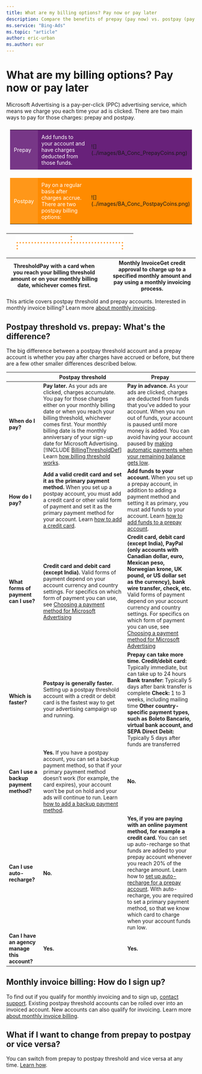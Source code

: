 ```yaml
---
title: What are my billing options? Pay now or pay later
description: Compare the benefits of prepay (pay now) vs. postpay (pay later), and learn how to change your billing options and sign up for invoiced billing.
ms.service: "Bing-Ads"
ms.topic: "article"
author: eric-urban
ms.author: eur
---
```


# What are my billing options? Pay now or pay later

Microsoft Advertising is a pay-per-click (PPC) advertising service, which means we charge you each time your ad is clicked. There are two main ways to pay for those charges: prepay and postpay.

 
<table type="type2" style="border:0;padding:10px">
  <tr>
    <td style="width:54px;padding:10px; background-color:#773787; color:white">
        Prepay
      </td>
    <td style="width:351px;background-color:#68217a; color:white; padding:10px">Add funds to your account and have charges deducted from those funds.</td>
    <td style="width:75px;align:right;valign:bottom;background-color:#68217a; padding-right:5px">
        ![](../images/BA_Conc_PrepayCoins.png)
      </td>
  </tr>
  <tr>
    <td colspan="3">
        &nbsp;
      </td>
  </tr>
  <tr>
    <td style="width:54px;padding:10px; background-color:#ff9719; color:white;">
        Postpay
      </td>
    <td style="width:351px;background-color:#ff8b00; color:white; padding:10px">Pay on a regular basis after charges accrue.  There are two postpay billing options:</td>
    <td style="width:75px;align:right;valign:bottom;background-color:#ff8b00; padding-right:5px">
        ![](../images/BA_Conc_PostpayCoins.png)
      </td>
  </tr>
</table>

|&nbsp;|![](../images/BA_Conc_PrePayPostPayDottedLines.png)|&nbsp;|
|---|---|---|

|**Threshold**Pay with a card when you reach your billing threshold amount or on your monthly billing date,         whichever comes first.|&nbsp;|**Monthly Invoice**Get credit approval to charge up to a specified monthly amount and pay using a monthly invoicing process.|
|---|---|---|

 
This article covers postpay threshold and prepay accounts. Interested in monthly invoice billing? Learn more [about monthly invoicing](./hlp_BA_CONC_MonthlyInvoiceBilling.md).

## Postpay threshold vs. prepay: What's the difference?

The big difference between a postpay threshold account and a prepay account is whether you pay after charges have accrued or before, but there are a few other smaller         differences described below.

||Postpay threshold|Prepay|
|---|---|---|
|**When do I pay?**|**Pay later.**                              As your ads are clicked, charges accumulate. You pay for those charges either on your monthly billing date or when you reach your billing              threshold, whichever comes first. Your monthly billing date is the monthly anniversary of your sign-up date for Microsoft Advertising. [!INCLUDE [BillingThresholdDef](./includes/BillingThresholdDef.md)] Learn [how billing threshold works](./hlp_BA_CONC_BillingThreshold.md).|**Pay in advance.**                              As your ads are clicked, charges are deducted from funds that you’ve added to your account. When you run out of funds, your account is paused until more money is added. You can avoid having your account paused by [making automatic payments when your remaining balance gets low](./hlp_BA_PROC_AutoRecharge.md).|
|**How do I pay?**|**Add a valid credit card and set it as the primary payment method.**                              When you set up a postpay account, you must add a credit card or other valid form of payment and set it as the primary payment method               for your account. Learn [how to add a credit card](./hlp_BA_PROC_AddBilling.md).|**Add funds to your account.**                              When you set up a prepay account, in addition to adding a payment method and setting it as primary, you must add funds to your account.              Learn [how to add funds to a prepay account](./hlp_BA_PROC_AddFunds.md).|
|**What forms of payment can I use?**|**Credit card and debit card (except India).**                              Valid forms of payment depend on your account currency and country settings. For specifics on which form of payment you can use, see               [Choosing a payment method for Microsoft Advertising](./hlp_BA_CONC_PaymentMethodsV2.md)|**Credit card, debit card (except India), PayPal (only accounts with Canadian dollar, euro, Mexican peso, Norwegian krone, UK pound, or US dollar set as the currency), bank wire transfer, check, etc.**                              Valid forms of payment depend on your account currency and country settings. For specifics on which form of payment you can use,               see [Choosing a payment method for Microsoft Advertising](./hlp_BA_CONC_PaymentMethodsV2.md)|
|**Which is faster?**|**Postpay is generally faster.**                              Setting up a postpay threshold account with a credit or debit card is the fastest way to get your advertising campaign up and running.|**Prepay can take more time.**                              **Credit/debit card:** Typically immediate, but can take up to 24 hours **Bank transfer:** Typically 5 days after bank transfer is complete **Check:** 1 to 3 weeks, including mailing time **Other country-specific payment types, such as Boleto Bancario, virtual bank account, and SEPA Direct Debit:** Typically 5 days after funds are transferred|
|**Can I use a backup payment method?**|**Yes.**                              If you have a postpay account, you can set a backup payment method, so that if your primary payment method doesn’t work (for example, the card expires), your account won’t be put on hold and your ads will continue to run.              Learn  [how to add a backup payment method](./hlp_BA_PROC_AddBackupPM.md).|**No.**                |
|**Can I use auto-recharge?**|**No.**                |**Yes, if you are paying with an online payment method, for example a credit card.**                              You can set up auto-recharge so that funds are added to your prepay account whenever you reach 20% of the recharge amount.              Learn how to [set up auto-recharge for a prepay account](./hlp_BA_PROC_AutoRecharge.md).              With auto-recharge, you are required to set a primary payment method, so that we know which card to charge when your account funds run low.|
|**Can I have an agency manage this account?**|**Yes.**|**Yes.**|

 
## Monthly invoice billing: How do I sign up?

To find out if you qualify for monthly invoicing and to sign up, [contact support](https://go.microsoft.com/fwlink?LinkId=398371).         Existing postpay threshold accounts can be rolled over into an invoiced account. New accounts can also qualify for invoicing. Learn more [about monthly invoice billing](./hlp_BA_CONC_MonthlyInvoiceBilling.md).

## What if I want to change from prepay to postpay or vice versa?

You can switch from prepay to postpay threshold and vice versa at any time. [Learn how](./hlp_BA_PROC_SwitchPaymentSettingV2.md).


